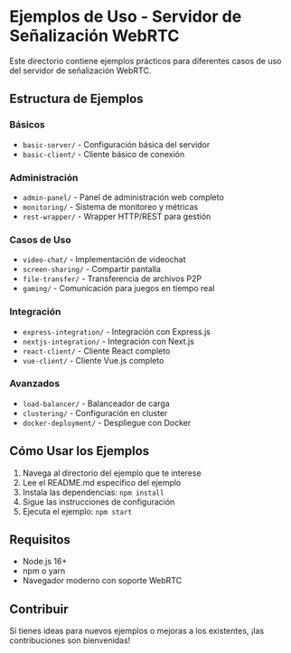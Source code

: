 # Ejemplos de Uso - Servidor de Señalización WebRTC

Este directorio contiene ejemplos prácticos para diferentes casos de uso del servidor de señalización WebRTC.

## Estructura de Ejemplos

### Básicos
- `basic-server/` - Configuración básica del servidor
- `basic-client/` - Cliente básico de conexión

### Administración
- `admin-panel/` - Panel de administración web completo
- `monitoring/` - Sistema de monitoreo y métricas
- `rest-wrapper/` - Wrapper HTTP/REST para gestión

### Casos de Uso
- `video-chat/` - Implementación de videochat
- `screen-sharing/` - Compartir pantalla
- `file-transfer/` - Transferencia de archivos P2P
- `gaming/` - Comunicación para juegos en tiempo real

### Integración
- `express-integration/` - Integración con Express.js
- `nextjs-integration/` - Integración con Next.js
- `react-client/` - Cliente React completo
- `vue-client/` - Cliente Vue.js completo

### Avanzados
- `load-balancer/` - Balanceador de carga
- `clustering/` - Configuración en cluster
- `docker-deployment/` - Despliegue con Docker

## Cómo Usar los Ejemplos

1. Navega al directorio del ejemplo que te interese
2. Lee el README.md específico del ejemplo
3. Instala las dependencias: `npm install`
4. Sigue las instrucciones de configuración
5. Ejecuta el ejemplo: `npm start`

## Requisitos

- Node.js 16+
- npm o yarn
- Navegador moderno con soporte WebRTC

## Contribuir

Si tienes ideas para nuevos ejemplos o mejoras a los existentes, ¡las contribuciones son bienvenidas!